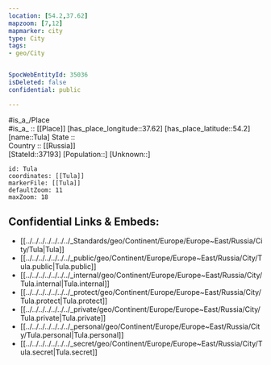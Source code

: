 ```yaml
---
location: [54.2,37.62] 
mapzoom: [7,12] 
mapmarker: city 
type: City
tags:
- geo/City


SpocWebEntityId: 35036
isDeleted: false
confidential: public

---
```

#is_a_/Place  
#is_a_ :: [[Place]] 
[has_place_longitude::37.62] 
[has_place_latitude::54.2] 
[name::Tula] 
State ::  
Country :: [[Russia]]  
[StateId::37193] 
[Population::] 
[Unknown::] 


```leaflet
id: Tula
coordinates: [[Tula]] 
markerFile: [[Tula]] 
defaultZoom: 11 
maxZoom: 18
```


## Confidential Links & Embeds: 
- [[../../../../../../../_Standards/geo/Continent/Europe/Europe~East/Russia/City/Tula|Tula]] 
- [[../../../../../../../_public/geo/Continent/Europe/Europe~East/Russia/City/Tula.public|Tula.public]] 
- [[../../../../../../../_internal/geo/Continent/Europe/Europe~East/Russia/City/Tula.internal|Tula.internal]] 
- [[../../../../../../../_protect/geo/Continent/Europe/Europe~East/Russia/City/Tula.protect|Tula.protect]] 
- [[../../../../../../../_private/geo/Continent/Europe/Europe~East/Russia/City/Tula.private|Tula.private]] 
- [[../../../../../../../_personal/geo/Continent/Europe/Europe~East/Russia/City/Tula.personal|Tula.personal]] 
- [[../../../../../../../_secret/geo/Continent/Europe/Europe~East/Russia/City/Tula.secret|Tula.secret]] 
